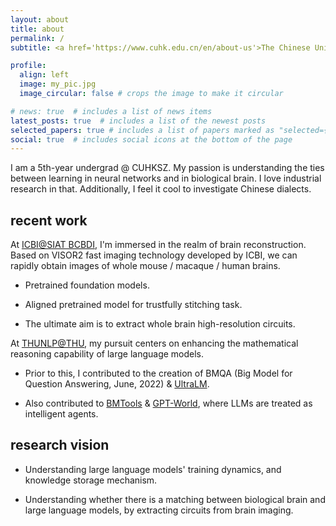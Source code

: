 ```yaml
---
layout: about
title: about
permalink: /
subtitle: <a href='https://www.cuhk.edu.cn/en/about-us'>The Chinese University of Hong Kong, Shenzhen</a>

profile:
  align: left
  image: my_pic.jpg
  image_circular: false # crops the image to make it circular

# news: true  # includes a list of news items
latest_posts: true  # includes a list of the newest posts
selected_papers: true # includes a list of papers marked as "selected={true}"
social: true  # includes social icons at the bottom of the page
---
```


I am a 5th-year undergrad @ CUHKSZ. My passion is understanding the ties between learning in neural networks and in biological brain. I love industrial research in that. Additionally, I feel it cool to investigate Chinese dialects. 

## recent work

At [ICBI@SIAT BCBDI](http://bcbdi.siat.ac.cn/), I'm immersed in the realm of brain reconstruction. Based on VISOR2 fast imaging technology developed by ICBI, we can rapidly obtain images of whole mouse / macaque / human brains.

- Pretrained foundation models.
  
- Aligned pretrained model for trustfully stitching task.

- The ultimate aim is to extract whole brain high-resolution circuits.


At [THUNLP@THU](https://nlp.csai.tsinghua.edu.cn/), my pursuit centers on enhancing the mathematical reasoning capability of large language models.

- Prior to this, I contributed to the creation of BMQA (Big Model for Question Answering, June, 2022) & [UltraLM](https://github.com/thunlp/UltraChat).

- Also contributed to [BMTools](https://github.com/OpenBMB/BMTools) & [GPT-World](https://github.com/ShengdingHu/GPT-World), where LLMs are treated as intelligent agents.


## research vision

- Understanding large language models' training dynamics, and knowledge storage mechanism.

- Understanding whether there is a matching between biological brain and large language models, by extracting circuits from brain imaging.

